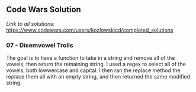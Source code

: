 ## Code Wars Solution
*Link to all solutions:* https://www.codewars.com/users/kozlowskicd/completed_solutions
### 07 - Disemvowel Trolls
The goal is to have a function to take in a string and remove all of the vowels, then return the remaining string.  I used a regex to select all of the vowels, both lowwercase and capital.  I then ran the replace method the replace them all with an empty string, and then returned the same modified string.